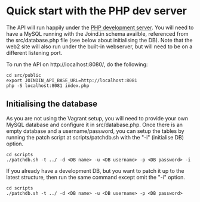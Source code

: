 # Quick start with the PHP dev server

The API will run happily under the [PHP development server](http://php.net/manual/en/features.commandline.webserver.php).  You will need to have a MySQL running with the Joind.in schema availble, referenced from the src/database.php file (see below about initialising the DB).  Note that the web2 site will also run under the built-in webserver, but will need to be on a different listening port.

To run the API on http://localhost:8080/, do the following:
```
cd src/public
export JOINDIN_API_BASE_URL=http://localhost:8081
php -S localhost:8081 index.php
```

## Initialising the database

As you are not using the Vagrant setup, you will need to provide your own MySQL database and configure it in src/database.php.  Once there is an empty database and a username/password, you can setup the tables by running the patch script at scripts/patchdb.sh with the "-i" (initialise DB) option.

```
cd scripts
./patchdb.sh -t ../ -d <DB name> -u <DB username> -p <DB password> -i
```

If you already have a development DB, but you want to patch it up to the latest structure, then run the same command except omit the "-i" option.

```
cd scripts
./patchdb.sh -t ../ -d <DB name> -u <DB username> -p <DB password>
```

